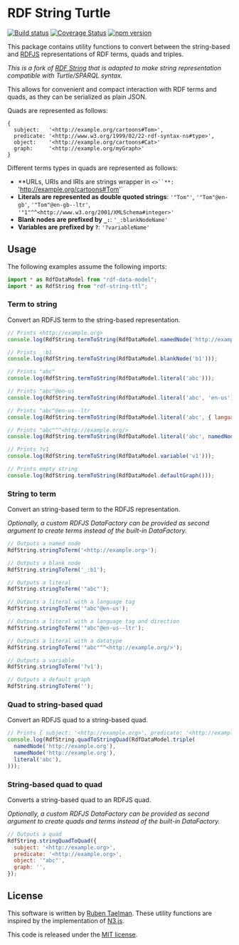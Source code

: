 # RDF String Turtle

[![Build status](https://github.com/rubensworks/rdf-string-ttl.js/workflows/CI/badge.svg)](https://github.com/rubensworks/rdf-string-ttl.js/actions?query=workflow%3ACI)
[![Coverage Status](https://coveralls.io/repos/github/rubensworks/rdf-string-ttl.js/badge.svg?branch=master)](https://coveralls.io/github/rubensworks/rdf-string-ttl.js?branch=master)
[![npm version](https://badge.fury.io/js/rdf-string-ttl.svg)](https://www.npmjs.com/package/rdf-string-ttl)

This package contains utility functions to convert between the string-based
and [RDFJS](https://github.com/rdfjs/representation-task-force/) representations of RDF terms, quads and triples.

_This is a fork of [RDF String](https://github.com/rubensworks/rdf-string.js) that is adapted to make string representation compatible with Turtle/SPARQL syntax._

This allows for convenient and compact interaction with RDF terms and quads,
as they can be serialized as plain JSON.

Quads are represented as follows:
```
{
  subject:   '<http://example.org/cartoons#Tom>',
  predicate: '<http://www.w3.org/1999/02/22-rdf-syntax-ns#type>',
  object:    '<http://example.org/cartoons#Cat>'
  graph:     '<http://example.org/myGraph>'
}
```
Different terms types in quads are represented as follows:
* **URLs, URIs and IRIs are strings wrapper in `<>``**: `'<http://example.org/cartoons#Tom>'`
* **Literals are represented as double quoted strings**: `'"Tom"'`, `'"Tom"@en-gb'`, `'"Tom"@en-gb--ltr'`, `'"1"^^<http://www.w3.org/2001/XMLSchema#integer>'`
* **Blank nodes are prefixed by `_:`**: `'_:blankNodeName'`
* **Variables are prefixed by `?`**: `'?variableName'`

## Usage

The following examples assume the following imports:
```javascript
import * as RdfDataModel from "rdf-data-model";
import * as RdfString from "rdf-string-ttl";
```

### Term to string

Convert an RDFJS term to the string-based representation.

```javascript
// Prints <http://example.org>
console.log(RdfString.termToString(RdfDataModel.namedNode('http://example.org')));

// Prints _:b1
console.log(RdfString.termToString(RdfDataModel.blankNode('b1')));

// Prints "abc"
console.log(RdfString.termToString(RdfDataModel.literal('abc')));

// Prints "abc"@en-us
console.log(RdfString.termToString(RdfDataModel.literal('abc', 'en-us')));

// Prints "abc"@en-us--ltr
console.log(RdfString.termToString(RdfDataModel.literal('abc', { language: 'en-us', direction: 'ltr' })));

// Prints "abc"^^<http://example.org/>
console.log(RdfString.termToString(RdfDataModel.literal('abc', namedNode('http://example.org/'))));

// Prints ?v1
console.log(RdfString.termToString(RdfDataModel.variable('v1')));

// Prints empty string
console.log(RdfString.termToString(RdfDataModel.defaultGraph()));
```

### String to term

Convert an string-based term to the RDFJS representation.

_Optionally, a custom RDFJS DataFactory can be provided as second argument to create terms instead of the built-in DataFactory._

```javascript
// Outputs a named node
RdfString.stringToTerm('<http://example.org>');

// Outputs a blank node
RdfString.stringToTerm('_:b1');

// Outputs a literal
RdfString.stringToTerm('"abc"');

// Outputs a literal with a language tag
RdfString.stringToTerm('"abc"@en-us');

// Outputs a literal with a language tag and direction
RdfString.stringToTerm('"abc"@en-us--ltr');

// Outputs a literal with a datatype
RdfString.stringToTerm('"abc"^^<http://example.org/>');

// Outputs a variable
RdfString.stringToTerm('?v1');

// Outputs a default graph
RdfString.stringToTerm('');
```

### Quad to string-based quad

Convert an RDFJS quad to a string-based quad.

```javascript
// Prints { subject: '<http://example.org>', predicate: '<http://example.org>', object: '"abc"', graph: '' }
console.log(RdfString.quadToStringQuad(RdfDataModel.triple(
  namedNode('http://example.org'),
  namedNode('http://example.org'),
  literal('abc'),
)));
```

### String-based quad to quad

Converts a string-based quad to an RDFJS quad.

_Optionally, a custom RDFJS DataFactory can be provided as second argument to create quads and terms instead of the built-in DataFactory._

```javascript
// Outputs a quad
RdfString.stringQuadToQuad({
  subject: '<http://example.org>',
  predicate: '<http://example.org>',
  object: '"abc"',
  graph: '',
});
```

## License
This software is written by [Ruben Taelman](http://rubensworks.net/).
These utility functions are inspired by the implementation of [N3.js](https://github.com/RubenVerborgh/N3.js).

This code is released under the [MIT license](http://opensource.org/licenses/MIT).
